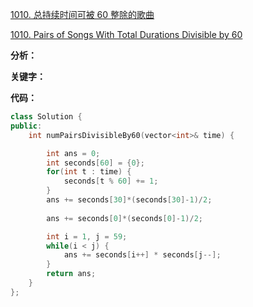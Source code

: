[1010. 总持续时间可被 60 整除的歌曲](https://leetcode-cn.com/problems/pairs-of-songs-with-total-durations-divisible-by-60/)

[1010. Pairs of Songs With Total Durations Divisible by 60](https://leetcode.com/problems/pairs-of-songs-with-total-durations-divisible-by-60/)

**分析：**


**关键字：**


**代码：**

```c++
class Solution {
public:
    int numPairsDivisibleBy60(vector<int>& time) {

        int ans = 0;
		int seconds[60] = {0};
		for(int t : time) {
			seconds[t % 60] += 1; 
		}
		ans += seconds[30]*(seconds[30]-1)/2;
        
		ans += seconds[0]*(seconds[0]-1)/2;

		int i = 1, j = 59;
		while(i < j) {
			ans += seconds[i++] * seconds[j--];
		}
		return ans;
    }
};
```